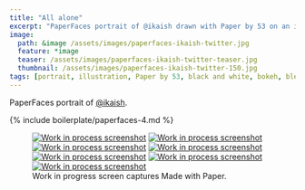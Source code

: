 ```yaml
---
title: "All alone"
excerpt: "PaperFaces portrait of @ikaish drawn with Paper by 53 on an iPad."
image: 
  path: &image /assets/images/paperfaces-ikaish-twitter.jpg 
  feature: *image
  teaser: /assets/images/paperfaces-ikaish-twitter-teaser.jpg
  thumbnail: /assets/images/paperfaces-ikaish-twitter-150.jpg
tags: [portrait, illustration, Paper by 53, black and white, bokeh, blend]
---
```


PaperFaces portrait of [@ikaish](http://twitter.com/ikaish).

{% include boilerplate/paperfaces-4.md %}

<figure class="third">
  <a href="{{ site.url }}/assets/images/paperfaces-ikaish-process-1-lg.jpg"><img src="{{ site.url }}/assets/images/paperfaces-ikaish-process-1-600.jpg" alt="Work in process screenshot"></a>
  <a href="{{ site.url }}/assets/images/paperfaces-ikaish-process-2-lg.jpg"><img src="{{ site.url }}/assets/images/paperfaces-ikaish-process-2-600.jpg" alt="Work in process screenshot"></a>
  <a href="{{ site.url }}/assets/images/paperfaces-ikaish-process-3-lg.jpg"><img src="{{ site.url }}/assets/images/paperfaces-ikaish-process-3-600.jpg" alt="Work in process screenshot"></a>
  <a href="{{ site.url }}/assets/images/paperfaces-ikaish-process-4-lg.jpg"><img src="{{ site.url }}/assets/images/paperfaces-ikaish-process-4-600.jpg" alt="Work in process screenshot"></a>
  <a href="{{ site.url }}/assets/images/paperfaces-ikaish-process-4-lg.jpg"><img src="{{ site.url }}/assets/images/paperfaces-ikaish-process-4-600.jpg" alt="Work in process screenshot"></a>
  <a href="{{ site.url }}/assets/images/paperfaces-ikaish-process-5-lg.jpg"><img src="{{ site.url }}/assets/images/paperfaces-ikaish-process-5-600.jpg" alt="Work in process screenshot"></a>
  <a href="{{ site.url }}/assets/images/paperfaces-ikaish-process-6-lg.jpg"><img src="{{ site.url }}/assets/images/paperfaces-ikaish-process-6-600.jpg" alt="Work in process screenshot"></a>
  <figcaption>Work in progress screen captures Made with Paper.</figcaption>
</figure>
